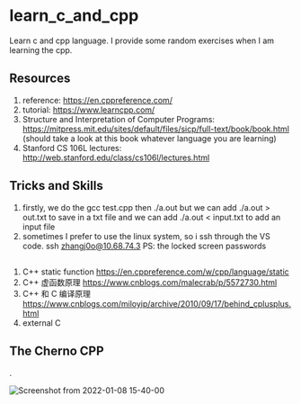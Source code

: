 # learn_c_and_cpp
Learn c and cpp language. I provide some random exercises when I am learning the cpp.  


## Resources
1. reference: https://en.cppreference.com/
2. tutorial: https://www.learncpp.com/
3. Structure and Interpretation of Computer Programs: https://mitpress.mit.edu/sites/default/files/sicp/full-text/book/book.html (should take a look at this book whatever language you are learning)
4. Stanford CS 106L lectures: http://web.stanford.edu/class/cs106l/lectures.html 

## Tricks and Skills
1. firstly, we do the gcc test.cpp then ./a.out but we can add ./a.out > out.txt to save in a txt file and we can add ./a.out < input.txt to add an input file
2. sometimes I prefer to use the linux system, so i ssh through the VS code. ssh zhangj0o@10.68.74.3 PS: the locked screen passwords


## 
1. C++ static function https://en.cppreference.com/w/cpp/language/static
2. C++ 虚函数原理  https://www.cnblogs.com/malecrab/p/5572730.html
3. C++ 和 C 编译原理 https://www.cnblogs.com/miloyip/archive/2010/09/17/behind_cplusplus.html
4. external C


## The Cherno CPP

.

![Screenshot from 2022-01-08 15-40-00](https://user-images.githubusercontent.com/38579506/148636244-13c5214e-ff30-435d-9800-c02e404c904f.png)
